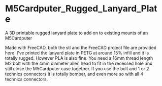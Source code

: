 # M5Cardputer_Rugged_Lanyard_Plate
A 3D printable rugged lanyard plate to add on to existing mounts of an M5Cardputer

Made with FreeCAD, both the stl and the FreeCAD project file are provided here. I've printed the lanyard plate in PETG at around 15% infill and it is totally rugged. However PLA is also fine. You need a 16mm thread length M2 bolt with the 4mm diameter allen head to fit in the recessed hole and still close the M5Cardputer case together. If you use the bolt and 1 or 2 technics connectors it is totally bomber, and even more so with all 4 technics connectors. 
